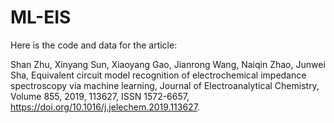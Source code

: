 # ML-EIS

Here is the code and data for the article:

Shan Zhu, Xinyang Sun, Xiaoyang Gao, Jianrong Wang, Naiqin Zhao, Junwei Sha, Equivalent circuit model recognition of electrochemical impedance spectroscopy via machine learning, Journal of Electroanalytical Chemistry, Volume 855, 2019, 113627, ISSN 1572-6657, https://doi.org/10.1016/j.jelechem.2019.113627.
